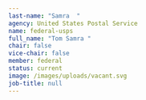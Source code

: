 ```yaml
---
last-name: "Samra  "
agency: United States Postal Service
name: federal-usps
full_name: "Tom Samra "
chair: false
vice-chair: false
member: federal
status: current
image: /images/uploads/vacant.svg
job-title: null
---
```

